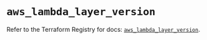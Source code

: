 # `aws_lambda_layer_version`

Refer to the Terraform Registry for docs: [`aws_lambda_layer_version`](https://registry.terraform.io/providers/hashicorp/aws/6.6.0/docs/resources/lambda_layer_version).
